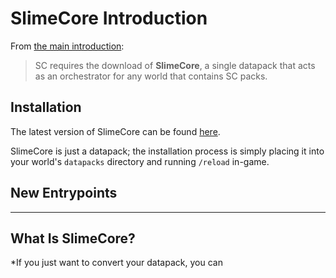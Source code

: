 # SlimeCore Introduction

From [the main introduction](../../index.md):
> SC requires the download of **SlimeCore**, a single datapack that acts as an orchestrator for any world that contains SC packs.


## Installation
The latest version of SlimeCore can be found [here](https://github.com/sixslime/slimecore).

SlimeCore is just a datapack; the installation process is simply placing it into your world's `datapacks` directory and running `/reload` in-game.

## New Entrypoints


---

## What Is SlimeCore?

*If you just want to convert your datapack, you can 